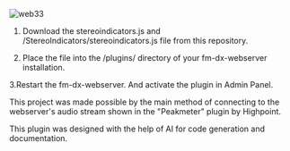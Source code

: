 
![web33](https://github.com/user-attachments/assets/cfac1693-acde-43b4-ba58-573469d51ef0)

1. Download the stereoindicators.js and /StereoIndicators/stereoindicators.js file from this repository.

2. Place the file into the /plugins/ directory of your fm-dx-webserver installation.

3.Restart the fm-dx-webserver. And activate the plugin in Admin Panel.

This project was made possible by the main method of connecting to the webserver's audio stream shown in the "Peakmeter" plugin by Highpoint.

This plugin was designed with the help of AI for code generation and documentation.
